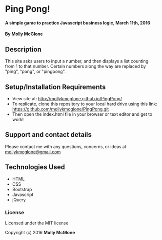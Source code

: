 # Ping Pong!

#### A simple game to practice Javascript business logic, March 11th, 2016

#### By Molly McGlone

## Description

This site asks users to input a number, and then displays a list counting from 1 to that number. Certain numbers along the way are replaced by "ping", "pong", or "pingpong".

## Setup/Installation Requirements

* View site at: http://mollykmcglone.github.io/PingPong/
* To replicate, clone this repository to your local hard drive using this link: https://github.com/mollykmcglone/PingPong.git
* Then open the index.html file in your browser or text editor and get to work!

## Support and contact details

Please contact me with any questions, concerns, or ideas at mollykmcglone@gmail.com

## Technologies Used

* HTML
* CSS
* Bootstrap
* Javascript
* jQuery

### License

Licensed under the MIT license

Copyright (c) 2016 **Molly McGlone**
